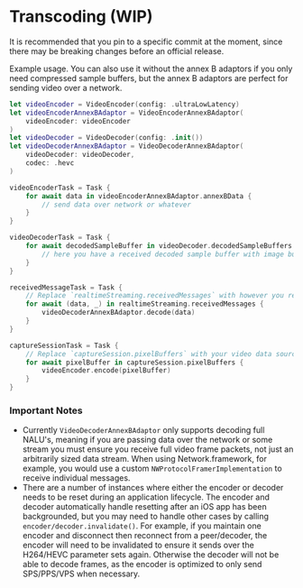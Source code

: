 # Transcoding (WIP)
It is recommended that you pin to a specific commit at the moment, since there may be breaking changes before an official release.

Example usage. You can also use it without the annex B adaptors if you only need compressed sample buffers, but the annex B adaptors are perfect for sending video over a network.
```swift
let videoEncoder = VideoEncoder(config: .ultraLowLatency)
let videoEncoderAnnexBAdaptor = VideoEncoderAnnexBAdaptor(
    videoEncoder: videoEncoder
)
let videoDecoder = VideoDecoder(config: .init())
let videoDecoderAnnexBAdaptor = VideoDecoderAnnexBAdaptor(
    videoDecoder: videoDecoder,
    codec: .hevc
)

videoEncoderTask = Task {
    for await data in videoEncoderAnnexBAdaptor.annexBData {
        // send data over network or whatever
    }
}

videoDecoderTask = Task {
    for await decodedSampleBuffer in videoDecoder.decodedSampleBuffers {
        // here you have a received decoded sample buffer with image buffer
    }
}

receivedMessageTask = Task {
    // Replace `realtimeStreaming.receivedMessages` with however you receive encoded data packets 
    for await (data, _) in realtimeStreaming.receivedMessages {
        videoDecoderAnnexBAdaptor.decode(data)
    }
}

captureSessionTask = Task {
    // Replace `captureSession.pixelBuffers` with your video data source
    for await pixelBuffer in captureSession.pixelBuffers {
        videoEncoder.encode(pixelBuffer)
    }
}
```

### Important Notes
- Currently `VideoDecoderAnnexBAdaptor` only supports decoding full NALU's, meaning if you are passing data over the network or some stream you must ensure you receive full video frame packets, not just an arbitrarily sized data stream. When using Network.framework, for example, you would use a custom `NWProtocolFramerImplementation` to receive individual messages.
- There are a number of instances where either the encoder or decoder needs to be reset during an application lifecycle. The encoder and decoder automatically handle resetting after an iOS app has been backgrounded, but you may need to handle other cases by calling `encoder/decoder.invalidate()`. For example, if you maintain one encoder and disconnect then reconnect from a peer/decoder, the encoder will need to be invalidated to ensure it sends over the H264/HEVC parameter sets again. Otherwise the decoder will not be able to decode frames, as the encoder is optimized to only send SPS/PPS/VPS when necessary.
